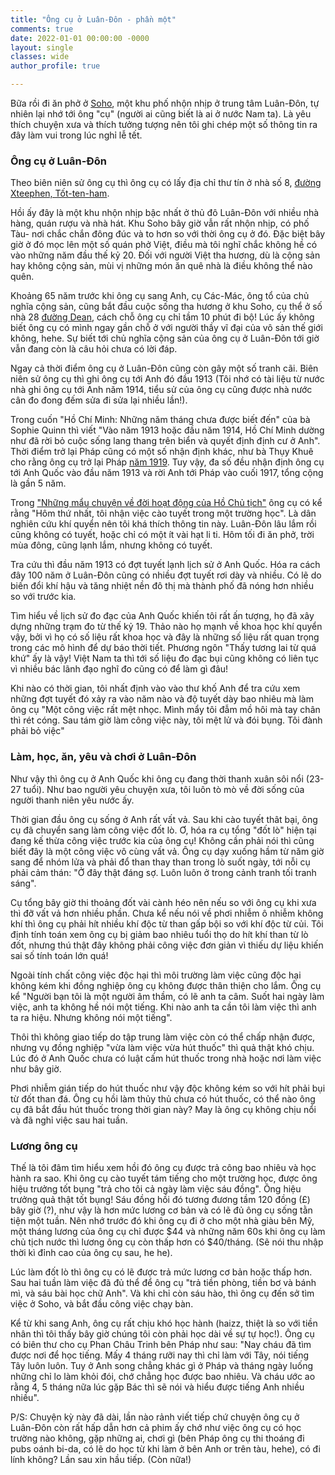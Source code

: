 ```yaml
---
title: "Ông cụ ở Luân-Đôn - phần một"
comments: true
date: 2022-01-01 00:00:00 -0000
layout: single
classes: wide
author_profile: true

---
```


Bữa rồi đi ăn phở ở [Soho](https://vi.wikipedia.org/wiki/Soho), một khu phố nhộn nhịp ở trung tâm Luân-Đôn, tự nhiên lại nhớ tới ông "cụ" (người ai cũng biết là ai ở nước Nam ta). 
Là yêu thích chuyện xưa và thích tưởng tượng nên tôi ghi chép một số thông tin ra đây làm vui trong lúc nghỉ lễ tết.

### Ông cụ ở Luân-Đôn

Theo biên niên sử ông cụ thì ông cụ có lấy địa chỉ thư tín ở nhà số 8, [đường Xteephen, Tốt-ten-ham](https://www.google.com/maps/place/Tottenham+Court+Rd+%26+Stephen+St,+London+W1T+7QT/@51.5181547,-0.1340236,17z/data=!3m1!4b1!4m5!3m4!1s0x48761b2daddd1df1:0xf11f5cf37a9acaca!8m2!3d51.5181514!4d-0.1318349).

Hồi ấy đây là một khu nhộn nhịp bậc nhất ở thủ đô Luân-Đôn với nhiều nhà hàng, quán rượu và nhà hát. 
Khu Soho bây giờ vẫn rất nhộn nhịp, có phố Tàu- nơi chắc chắn đông đúc và to hơn so với thời ông cụ ở đó. 
Đặc biệt bây giờ ở đó mọc lên một số quán phở Việt, điều mà tôi nghĩ chắc không hề có vào những năm đầu thế kỷ 20.
Đối với người Việt tha hương, dù là cộng sản hay không cộng sản, mùi vị những món ăn quê nhà là điều không thể nào quên.

Khoảng 65 năm trước khi ông cụ sang Anh, cụ Các-Mác, ông tổ của chủ nghĩa cộng sản, cũng bắt đầu cuộc sống tha hương ở khu Soho, cụ thể ở số nhà 28 [đường Dean](https://www.google.com/maps/place/Dean+St,+London+W1D+3RY/@51.5142667,-0.134924,17z/data=!3m1!4b1!4m5!3m4!1s0x487604d3259c77ff:0x7d244d6746a23bc9!8m2!3d51.514277!4d-0.1326631), cách chỗ ông cụ chỉ tầm 10 phút đi bộ! 
Lúc ấy không biết ông cụ có mình ngay gần chỗ ở với người thầy vĩ đại của vô sản thế giới không, hehe. 
Sự biết tới chủ nghĩa cộng sản của ông cụ ở Luân-Đôn tới giờ vẫn đang còn là câu hỏi chưa có lời đáp.

Ngay cả thời điểm ông cụ ở Luân-Đôn cũng còn gây một số tranh cãi. 
Biên niên sử ông cụ thì ghi ông cụ tới Anh đó đầu 1913 (Tôi nhớ có tài liệu từ nước nhà ghi ông cụ tới Anh năm 1914, 
tiểu sử của ông cụ cũng được nhà nước cân đo đong đếm sửa đi sửa lại nhiều lần!).

Trong cuốn "Hồ Chí Minh: Những năm tháng chưa được biết đến" của bà Sophie Quinn thì viết "Vào năm 1913 hoặc đầu năm 1914, Hồ Chí Minh dường như đã rời bỏ cuộc sống lang thang trên biển và quyết định định cư ở Anh".
Thời điểm trở lại Pháp cũng có một số nhận định khác, như bà Thụy Khuê cho rằng ông cụ trở lại Pháp [năm 1919](http://thuykhue.free.fr/NVGP/NVGP-01-1215-R-pdf-04.pdf). 
Tuy vậy, đa số đều nhận định ông cụ tới Anh Quốc vào đầu năm 1913 và rời Anh tới Pháp vào cuối 1917, tổng cộng là gần 5 năm.

Trong ["Những mẩu chuyện về đời hoạt động của Hồ Chủ tịch"](http://www.talawas.org/talaDB/showFile.php?res=9151&rb=08)
ông cụ có kể rằng "Hôm thứ nhất, tôi nhận việc cào tuyết trong một trường học". Là dân nghiên cứu khí quyển nên tôi khá thích thông tin này. Luân-Đôn lâu lắm rồi cũng không có tuyết,
hoặc chỉ có một ít vài hạt li ti. Hôm tối đi ăn phở, trời mùa đông, cũng lạnh lắm, nhưng không có tuyết.

Tra cứu thì đầu năm 1913 có đợt tuyết lạnh lịch sử ở Anh Quốc. Hóa ra cách đây 100 năm ở Luân-Đôn cũng có nhiều đợt tuyết rơi dày và nhiều. Có lẽ do biến đổi khí hậu và tăng nhiệt nền đô thị mà thành phố đã nóng hơn nhiều so với trước kia.

Tìm hiểu về lịch sử đo đạc của Anh Quốc khiến tôi rất ấn tượng, họ đã xây dựng những trạm đo từ thế kỷ 19.
Thảo nào họ mạnh về khoa học khí quyển vậy, bởi vì họ có số liệu rất khoa học và đây là những số liệu rất quan trọng trong
các mô hình để dự báo thời tiết. Phương ngôn "Thấy tương lai từ quá khứ" ấy là vậy!
Việt Nam ta thì tới số liệu đo đạc bụi cũng không có liên tục vì nhiều bác lãnh đạo nghĩ đo cũng có để làm gì đâu!

Khi nào có thời gian, tôi nhất định vào vào thư khố Anh để tra cứu xem những đợt tuyết đó xảy ra vào năm nào và độ tuyết dày bao nhiêu mà làm ông cụ "Một công việc rất mệt nhọc. Mình mẩy tôi đẫm mồ hôi mà tay chân thì rét cóng. Sau tám giờ làm công việc này, tôi mệt lử và đói bụng. Tôi đành phải bỏ việc"

### Làm, học, ăn, yêu và chơi ở Luân-Đôn

Như vậy thì ông cụ ở Anh Quốc khi ông cụ đang thời thanh xuân sôi nổi (23-27 tuổi). 
Như bao người yêu chuyện xưa, tôi luôn tò mò về đời sống của người thanh niên yêu nước ấy.

Thời gian đầu ông cụ sống ở Anh rất vất vả. Sau khi cào tuyết thât bại, ông cụ đã chuyển sang làm công việc đốt lò.
Ơ, hóa ra cụ tổng "đốt lò" hiện tại đang kế thừa công việc trước kia của ông cụ!
Không cần phải nói thì cũng biết đây là một công việc vô cùng vất vả. Ông cụ dạy xuống hầm từ năm giờ sang để nhóm lửa và 
phải đổ than thay than trong lò suốt ngày, tới nỗi cụ phải cảm thán: "Ở đây thật đáng sợ. Luôn luôn ở trong cảnh tranh tối tranh sáng".

Cụ tổng bây giờ thi thoảng đốt vài cành héo nên nếu so với ông cụ khi xưa thì đỡ vất vả hơn nhiều phần.
Chưa kể nếu nói về phơi nhiễm ô nhiễm không khí thì ông cụ phải hít nhiều khí độc từ than gấp bội so với khí độc từ củi.
Tôi định tính toán xem ông cụ bị giảm bao nhiêu tuổi thọ do hít khí than từ lò đốt, 
nhưng thú thật đây không phải công việc đơn giản vì thiếu dự liệu khiến sai số tính toán lớn quá!

Ngoài tính chất công việc độc hại thì môi trường làm việc cũng độc hại không kém khi đồng nghiệp ông cụ không được thân thiện cho lắm. 
Ông cụ kể "Người bạn tôi là một người âm thầm, có lẽ anh ta câm. Suốt hai ngày làm việc, anh ta không hề nói một tiếng. Khi nào anh ta cần tôi làm việc thì anh ta ra hiệu. Nhưng không nói một tiếng".

Thôi thì không giao tiếp do tập trung làm việc còn có thể chấp nhận được, nhưng vụ đồng nghiệp "vừa làm việc vừa hút thuốc" thì quả thật khó chịu. Lúc đó ở Anh Quốc chưa có luật cấm hút thuốc trong nhà hoặc nơi làm việc như bây giờ. 

Phơi nhiễm gián tiếp do hút thuốc như vậy độc không kém so với hít phải bụi từ đốt than đá. 
Ông cụ hồi làm thủy thủ chưa có hút thuốc, có thể nào ông cụ đã bắt đầu hút thuốc trong thời gian này?
May là ông cụ không chịu nổi và đã nghỉ việc sau hai tuần.

### Lương ông cụ

Thế là tôi đâm tìm hiểu xem hồi đó ông cụ được trả công bao nhiêu và học hành ra sao.
Khi ông cụ cào tuyết tám tiếng cho một trường học, được ông hiệu trưởng tốt bụng "trả cho tôi cả ngày làm việc sáu đồng".
Ông hiệu trưởng quả thật tốt bụng! Sáu đồng hồi đó tương đương tầm 120 đồng (£) bây giờ (?), như vậy là hơn mức lương cơ bản 
và có lẽ đủ ông cụ sống tằn tiện một tuần.
Nên nhớ trước đó khi ông cụ đi ở cho một nhà giàu bên Mỹ, một tháng lương của ông cụ chỉ được $44 và những năm 60s khi ông cụ làm 
chủ tịch nước thì lương ông cụ còn thấp hơn có $40/tháng. (Sẽ nói thu nhập thời kì đỉnh cao của ông cụ sau, he he).

Lúc làm đốt lò thì ông cụ có lẽ được trả mức lương cơ bản hoặc thấp hơn. Sau hai tuần làm việc đã đủ thể để ông cụ "trả tiền phòng, tiền bơ và bánh mì, và sáu bài học chữ Anh". Và khi chỉ còn sáu hào, thì ông cụ đến sở tìm việc ở Soho, và bắt đầu công việc chạy bàn.

Kể từ khi sang Anh, ông cụ rất chịu khó học hành (haizz, thiệt là so với tiền nhân thì tôi thấy bây giờ chúng tôi còn phải học dài về sự tự học!). Ông cụ có biên thư cho cụ Phan Châu Trinh bên Pháp như sau: "Nay cháu đã tìm được nơi để học tiếng. 
Mấy 4 tháng rưỡi nay thì chỉ làm với Tây, nói tiếng Tây luôn luôn. 
Tuy ở Anh song chẳng khác gì ở Pháp và tháng ngày luống những chỉ lo làm khỏi đói, chớ chẳng học được bao nhiêu. 
Và cháu ước ao rằng 4, 5 tháng nữa lúc gặp Bác thì sẽ nói và hiểu được tiếng Anh nhiều nhiều".

P/S: Chuyện kỳ này đã dài, lần nào rảnh viết tiếp chứ chuyện ông cụ ở Luân-Đôn còn rất hấp dẫn hơn cả phim ấy chớ như việc ông cụ có học trường nào không, gặp những ai, chơi gì (bên Pháp ông cụ thi thoáng đi pubs oánh bi-da, có lẽ do học từ khi làm ở bên Anh or trên tàu, hehe), có đi lính không? Lần sau xin hầu tiếp.
(Còn nữa!)
